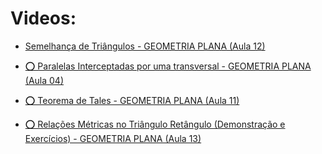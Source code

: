 # Videos:

- [Semelhança de Triângulos - GEOMETRIA PLANA (Aula 12)](https://youtu.be/vc9xrDFx7J4?si=JEf1JJ8enTBsHcJ_)

- [⭕ Paralelas Interceptadas por uma transversal - GEOMETRIA PLANA (Aula 04)](https://youtu.be/q7kGoH8UVyQ?si=MsVqd-4aGlaN1Wvo)

- [⭕ Teorema de Tales - GEOMETRIA PLANA (Aula 11)](https://youtu.be/2WSNrpVS6XU?si=4FQdEyzgEs8nN5HP)

- [⭕ Relações Métricas no Triângulo Retângulo (Demonstração e Exercícios) - GEOMETRIA PLANA (Aula 13)](https://youtu.be/Sk4KxSLUrZc?si=-4AXAnurj5z2YjaE)